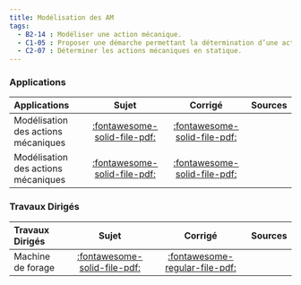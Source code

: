 ```yaml
---
title: Modélisation des AM 
tags:
  - B2-14 : Modéliser une action mécanique.
  - C1-05 : Proposer une démarche permettant la détermination d’une action mécanique inconnue ou d'une loi de mouvement.
  - C2-07 : Déterminer les actions mécaniques en statique.
---
```



### Applications 
 
| Applications | Sujet | Corrigé | Sources  | 
| :-------------- | :---: | :-----: | :------: | 
| Modélisation des actions mécaniques | [:fontawesome-solid-file-pdf:](http://xpessoles-cpge.fr/pdf/Cy_11_Ch_01_Application_01_Sujet.pdf) | [:fontawesome-solid-file-pdf:](http://xpessoles-cpge.fr/pdf/Cy_11_Ch_01_Application_01_Corrige.pdf) | 
| Modélisation des actions mécaniques | [:fontawesome-solid-file-pdf:](http://xpessoles-cpge.fr/pdf/Cy_11_Ch_01_Application_02_Sujet.pdf) | [:fontawesome-solid-file-pdf:](http://xpessoles-cpge.fr/pdf/Cy_11_Ch_01_Application_02_Corrige.pdf) | 

### Travaux Dirigés 
 
| Travaux Dirigés | Sujet | Corrigé | Sources  | 
| :-------------- | :---: | :-----: | :------: | 
| Machine de forage | [:fontawesome-solid-file-pdf:](http://xpessoles-cpge.fr/pdf/Cy_11_Ch_01_TD_01_Foreuse_Sujet.pdf) | [:fontawesome-regular-file-pdf:](http://xpessoles-cpge.fr/pdf/Cy_11_Ch_01_TD_01_Foreuse_Corrige.pdf) | 



